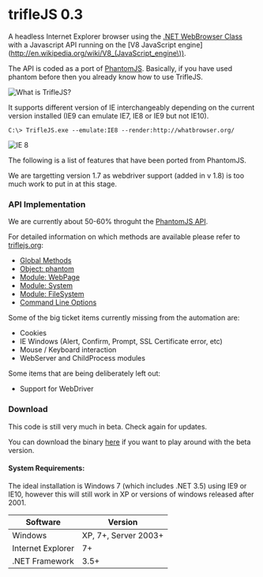 trifleJS 0.3
=========

A headless Internet Explorer browser using the [.NET WebBrowser Class](http://msdn.microsoft.com/en-us/library/system.windows.forms.webbrowser.aspx) with a Javascript API running on the [V8 JavaScript engine](http://en.wikipedia.org/wiki/V8_(JavaScript_engine\)).

The API is coded as a port of [PhantomJS](http://phantomjs.org). Basically, if you have used phantom before then you already know how to use TrifleJS.

![What is TrifleJS?](https://raw.github.com/sdesalas/trifleJS/master/Docs/What.Is.Trifle.png "What is TrifleJS?")

It supports different version of IE interchangeably depending on the current version installed (IE9 can emulate IE7, IE8 or IE9 but not IE10).

    C:\> TrifleJS.exe --emulate:IE8 --render:http://whatbrowser.org/

![IE 8](https://raw.github.com/sdesalas/trifleJS/master/Docs/whatbrowser.org.IE8.png "Running as IE 8")

The following is a list of features that have been ported from PhantomJS. 

We are targetting version 1.7 as webdriver support (added in v 1.8) is too much work to put in at this stage.

### API Implementation

We are currently about 50-60% throguht the [PhantomJS API](http://phantomjs.org/api/).

For detailed information on which methods are available please refer to [triflejs.org](http://triflejs.org):

- [Global Methods](http://triflejs.org#post-11)
- [Object: phantom](http://triflejs.org#post-18)
- [Module: WebPage](http://triflejs.org#post-20)
- [Module: System](http://triflejs.org#post-24)
- [Module: FileSystem](http://triflejs.org#post-27)
- [Command Line Options](http://triflejs.org#post-29)

Some of the big ticket items currently missing from the automation are: 

- Cookies
- IE Windows (Alert, Confirm, Prompt, SSL Certificate error, etc)
- Mouse / Keyboard interaction
- WebServer and ChildProcess modules

Some items that are being deliberately left out:

- Support for WebDriver

### Download

This code is still very much in beta. Check again for updates.

You can download the binary [here](https://github.com/sdesalas/trifleJS/raw/master/Build/Binary/TrifleJS.Latest.zip) if you want to play around with the beta version. 

#### System Requirements:

The ideal installation is Windows 7 (which includes .NET 3.5) using IE9 or IE10, however this will still work in XP or versions of windows released after 2001.

|Software           | Version               |
|-------------------|-----------------------|
|Windows            | XP, 7+, Server 2003+  |
|Internet Explorer  | 7+                    |
|.NET Framework     | 3.5+                  |

